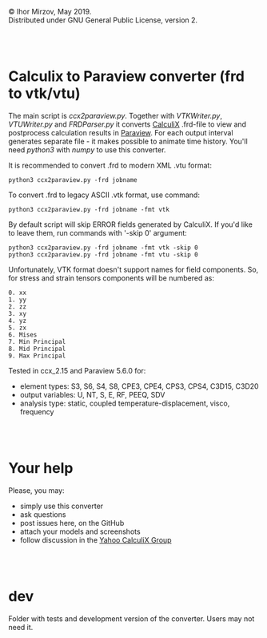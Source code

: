 © Ihor Mirzov, May 2019.  
Distributed under GNU General Public License, version 2.

<br/><br/>



# Calculix to Paraview converter (frd to vtk/vtu)

The main script is *ccx2paraview.py*. Together with *VTKWriter.py*, *VTUWriter.py* and *FRDParser.py* it converts [CalculiX](http://www.dhondt.de/) .frd-file to view and postprocess calculation results in [Paraview](https://www.paraview.org/). For each output interval generates separate file - it makes possible to animate time history. You'll need *python3* with *numpy* to use this converter.

It is recommended to convert .frd to modern XML .vtu format:

    python3 ccx2paraview.py -frd jobname

To convert .frd to legacy ASCII .vtk format, use command:

    python3 ccx2paraview.py -frd jobname -fmt vtk

By default script will skip ERROR fields generated by CalculiX. If you'd like to leave them, run commands with '-skip 0' argument:

    python3 ccx2paraview.py -frd jobname -fmt vtk -skip 0
    python3 ccx2paraview.py -frd jobname -fmt vtu -skip 0

Unfortunately, VTK format doesn't support names for field components. So, for stress and strain tensors components will be numbered as:

    0. xx
    1. yy
    2. zz
    3. xy
    4. yz
    5. zx
    6. Mises
    7. Min Principal
    8. Mid Principal
    9. Max Principal

Tested in ccx_2.15 and Paraview 5.6.0 for:

- element types: S3, S6, S4, S8, CPE3, CPE4, CPS3, CPS4, C3D15, C3D20
- output variables: U, NT, S, E, RF, PEEQ, SDV
- analysis type: static, coupled temperature-displacement, visco, frequency

<br/><br/>



# Your help

Please, you may:

- simply use this converter
- ask questions
- post issues here, on the GitHub
- attach your models and screenshots
- follow discussion in the [Yahoo CalculiX Group](https://groups.yahoo.com/neo/groups/CALCULIX/conversations/topics/13712)

<br/><br/>



# dev

Folder with tests and development version of the converter. Users may not need it.
